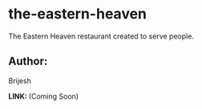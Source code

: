 # the-eastern-heaven

The Eastern Heaven restaurant created to serve people.



## Author:
Brijesh

<strong>LINK: </strong>(Coming Soon)